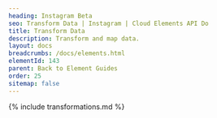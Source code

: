 ```yaml
---
heading: Instagram Beta
seo: Transform Data | Instagram | Cloud Elements API Do
title: Transform Data
description: Transform and map data.
layout: docs
breadcrumbs: /docs/elements.html
elementId: 143
parent: Back to Element Guides
order: 25
sitemap: false
---
```


{% include transformations.md %}
